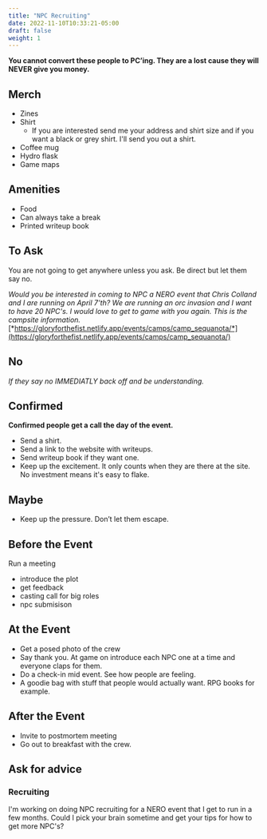 ```yaml
---
title: "NPC Recruiting"
date: 2022-11-10T10:33:21-05:00
draft: false
weight: 1
---
```


**You cannot convert these people to PC’ing. They are a lost cause they will NEVER give you money.**

## Merch

- Zines
- Shirt
  - If you are interested send me your address and shirt size and if you want a black or grey shirt. I'll send you out a shirt. 
- Coffee mug
- Hydro flask
- Game maps

## Amenities 

- Food
- Can always take a break
- Printed writeup book

## To Ask

You are not going to get anywhere unless you ask. Be direct but let them say no. 

*Would you be interested in coming to NPC a NERO event that Chris Colland and I are running on April 7’th? We are running an orc invasion and I want to have 20 NPC's. I would love to get to game with you again. This is the campsite information.*  [*https://gloryforthefist.netlify.app/events/camps/camp_sequanota/*](https://gloryforthefist.netlify.app/events/camps/camp_sequanota/)

## No

*If they say no IMMEDIATLY back off and be understanding.* 

## Confirmed

**Confirmed people get a call the day of the event.** 

 - Send a shirt.
 - Send a link to the website with writeups.
 - Send writeup book if they want one.
 - Keep up the excitement. It only counts when they are there at the site. No investment means it's easy to flake.  

## Maybe

  - Keep up the pressure. Don’t let them escape.

## Before the Event

Run a meeting 

 - introduce the plot
 - get feedback 
 - casting call for big roles
 - npc submisison

## At the Event 

- Get a posed photo of the crew
- Say thank you. At game on introduce each NPC one at a time and everyone claps for them.  
- Do a check-in mid event. See how people are feeling. 
- A goodie bag with stuff that people would actually want. RPG books for example. 

## After the Event

- Invite to postmortem meeting
- Go out to breakfast with the crew. 

## Ask for advice 

### Recruiting 

I'm working on doing  NPC recruiting for a NERO event that I get to run in a few months. Could I pick your brain sometime and get your tips for how to get more NPC's?
